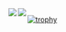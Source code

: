 <a href="https://github.com/anuraghazra/github-readme-stats">
  <img align="left" src="https://github-readme-stats.vercel.app/api?username=senseImamuraY&theme=radical&count_private=true" />
</a>

<a href="https://github.com/anuraghazra/github-readme-stats">
  <img align="left" src="https://github-readme-stats.vercel.app/api/top-langs/?username=senseImamuraY&theme=radical" />
</a>

[![trophy](https://github-profile-trophy.vercel.app/?username=senseImamuraY&theme=radical)](https://github.com/ryo-ma/github-profile-trophy)
